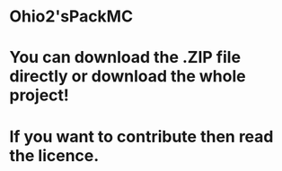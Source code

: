 # Ohio2'sPackMC
# You can download the .ZIP file directly or download the whole project!
# If you want to contribute then read the licence.
